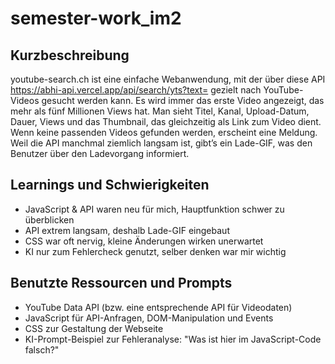 # semester-work_im2

## Kurzbeschreibung

youtube-search.ch ist eine einfache Webanwendung, mit der über diese API https://abhi-api.vercel.app/api/search/yts?text= gezielt nach YouTube-Videos gesucht werden kann. Es wird immer das erste Video angezeigt, das mehr als fünf Millionen Views hat. Man sieht Titel, Kanal, Upload-Datum, Dauer, Views und das Thumbnail, das gleichzeitig als Link zum Video dient. Wenn keine passenden Videos gefunden werden, erscheint eine Meldung. Weil die API manchmal ziemlich langsam ist, gibt’s ein Lade-GIF, was den Benutzer über den Ladevorgang informiert.

## Learnings und Schwierigkeiten

- JavaScript & API waren neu für mich, Hauptfunktion schwer zu überblicken  
- API extrem langsam, deshalb Lade-GIF eingebaut  
- CSS war oft nervig, kleine Änderungen wirken unerwartet  
- KI nur zum Fehlercheck genutzt, selber denken war mir wichtig

## Benutzte Ressourcen und Prompts

- YouTube Data API (bzw. eine entsprechende API für Videodaten)  
- JavaScript für API-Anfragen, DOM-Manipulation und Events 
- CSS zur Gestaltung der Webseite  
- KI-Prompt-Beispiel zur Fehleranalyse: "Was ist hier im JavaScript-Code falsch?"